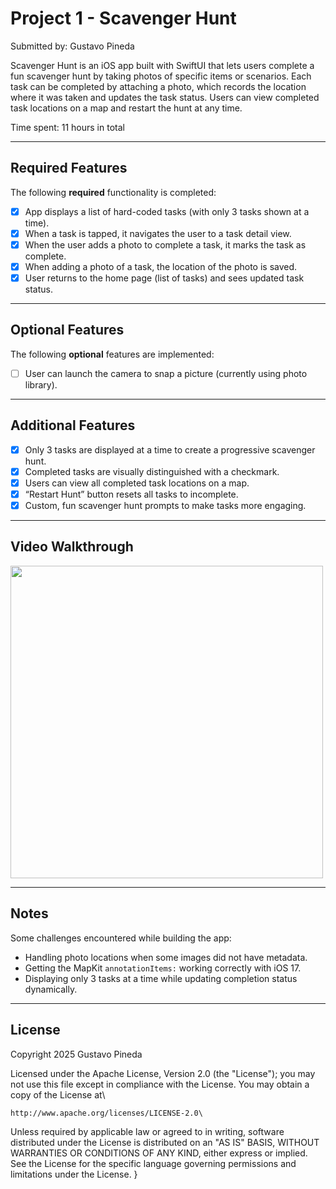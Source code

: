 # Project 1 - Scavenger Hunt

Submitted by: Gustavo Pineda

Scavenger Hunt is an iOS app built with SwiftUI that lets users complete a fun scavenger hunt by taking photos of specific items or scenarios. Each task can be completed by attaching a photo, which records the location where it was taken and updates the task status. Users can view completed task locations on a map and restart the hunt at any time.  

Time spent: 11 hours in total

---

## Required Features

The following **required** functionality is completed:

- [x] App displays a list of hard-coded tasks (with only 3 tasks shown at a time).  
- [x] When a task is tapped, it navigates the user to a task detail view.  
- [x] When the user adds a photo to complete a task, it marks the task as complete.  
- [x] When adding a photo of a task, the location of the photo is saved.  
- [x] User returns to the home page (list of tasks) and sees updated task status.  

---

## Optional Features

The following **optional** features are implemented:

- [ ] User can launch the camera to snap a picture (currently using photo library).  

---

## Additional Features

- [x] Only 3 tasks are displayed at a time to create a progressive scavenger hunt.  
- [x] Completed tasks are visually distinguished with a checkmark.  
- [x] Users can view all completed task locations on a map.  
- [x] “Restart Hunt” button resets all tasks to incomplete.  
- [x] Custom, fun scavenger hunt prompts to make tasks more engaging.  

---

## Video Walkthrough

<img src="https://media1.giphy.com/media/v1.Y2lkPTc5MGI3NjExajdhNmY5eDZ4Z3V4aGxrbmRuc2NsNzR0MHJrazJwNDNxNjNwY245cSZlcD12MV9pbnRlcm5hbF9naWZfYnlfaWQmY3Q9Zw/ks0ncuULkVXvnXX2VY/giphy.gif" width="500"/>

---

## Notes

Some challenges encountered while building the app:  

- Handling photo locations when some images did not have metadata.  
- Getting the MapKit `annotationItems:` working correctly with iOS 17.  
- Displaying only 3 tasks at a time while updating completion status dynamically.  

---

## License

Copyright 2025 Gustavo Pineda

Licensed under the Apache License, Version 2.0 (the "License");
you may not use this file except in compliance with the License.
You may obtain a copy of the License at\

    http://www.apache.org/licenses/LICENSE-2.0\

Unless required by applicable law or agreed to in writing, software
distributed under the License is distributed on an "AS IS" BASIS,
WITHOUT WARRANTIES OR CONDITIONS OF ANY KIND, either express or implied.
See the License for the specific language governing permissions and
limitations under the License.
}
